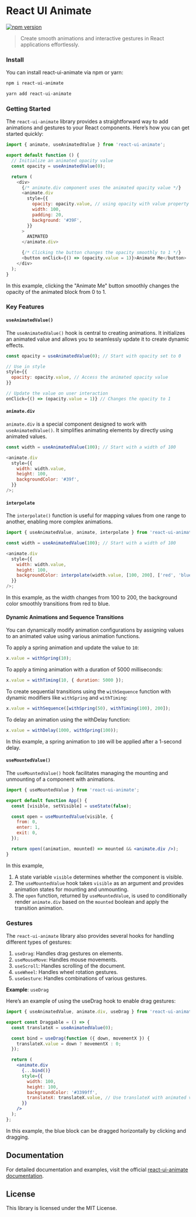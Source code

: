 # React UI Animate

[![npm version](https://badge.fury.io/js/react-ui-animate.svg)](https://badge.fury.io/js/react-ui-animate)

> Create smooth animations and interactive gestures in React applications effortlessly.

### Install

You can install react-ui-animate via npm or yarn:

```sh
npm i react-ui-animate
```

```sh
yarn add react-ui-animate
```

### Getting Started

The `react-ui-animate` library provides a straightforward way to add animations and gestures to your React components. Here’s how you can get started quickly:

```javascript
import { animate, useAnimatedValue } from 'react-ui-animate';

export default function () {
  // Initialize an animated opacity value
  const opacity = useAnimatedValue(0);

  return (
    <div>
      {/* animate.div component uses the animated opacity value */}
      <animate.div
        style={{
          opacity: opacity.value, // using opacity with value property
          width: 100,
          padding: 20,
          background: '#39F',
        }}
      >
        ANIMATED
      </animate.div>

      {/* Clicking the button changes the opacity smoothly to 1 */}
      <button onClick={() => (opacity.value = 1)}>Animate Me</button>
    </div>
  );
}
```

In this example, clicking the "Animate Me" button smoothly changes the opacity of the animated block from 0 to 1.

### Key Features

#### `useAnimatedValue()`

The `useAnimatedValue()` hook is central to creating animations. It initializes an animated value and allows you to seamlessly update it to create dynamic effects.

```javascript
const opacity = useAnimatedValue(0); // Start with opacity set to 0

// Use in style
style={{
  opacity: opacity.value, // Access the animated opacity value
}}

// Update the value on user interaction
onClick={() => (opacity.value = 1)} // Changes the opacity to 1
```

#### `animate.div`

`animate.div` is a special component designed to work with `useAnimatedValue()`. It simplifies animating elements by directly using animated values.

```javascript
const width = useAnimatedValue(100); // Start with a width of 100

<animate.div
  style={{
    width: width.value,
    height: 100,
    backgroundColor: '#39f',
  }}
/>;
```

#### `interpolate`

The `interpolate()` function is useful for mapping values from one range to another, enabling more complex animations.

```javascript
import { useAnimatedValue, animate, interpolate } from 'react-ui-animate';

const width = useAnimatedValue(100); // Start with a width of 100

<animate.div
  style={{
    width: width.value,
    height: 100,
    backgroundColor: interpolate(width.value, [100, 200], ['red', 'blue']),
  }}
/>;
```

In this example, as the width changes from 100 to 200, the background color smoothly transitions from red to blue.

#### Dynamic Animations and Sequence Transitions

You can dynamically modify animation configurations by assigning values to an animated value using various animation functions.

To apply a spring animation and update the value to `10`:

```jsx
x.value = withSpring(10);
```

To apply a timing animation with a duration of 5000 milliseconds:

```jsx
x.value = withTiming(10, { duration: 5000 });
```

To create sequential transitions using the `withSequence` function with dynamic modifiers like `withSpring` and `withTiming`:

```jsx
x.value = withSequence([withSpring(50), withTiming(100), 200]);
```

To delay an animation using the withDelay function:

```jsx
x.value = withDelay(1000, withSpring(100));
```

In this example, a spring animation to `100` will be applied after a 1-second delay.

#### `useMountedValue()`

The `useMountedValue()` hook facilitates managing the mounting and unmounting of a component with animations.

```jsx
import { useMountedValue } from 'react-ui-animate';

export default function App() {
  const [visible, setVisible] = useState(false);

  const open = useMountedValue(visible, {
    from: 0,
    enter: 1,
    exit: 0,
  });

  return open((animation, mounted) => mounted && <animate.div />);
}
```

In this example,

1. A state variable `visible` determines whether the component is visible.
2. The `useMountedValue` hook takes `visible` as an argument and provides animation states for mounting and unmounting.
3. The `open` function, returned by `useMountedValue`, is used to conditionally render `animate.div` based on the `mounted` boolean and apply the transition animation.

### Gestures

The `react-ui-animate` library also provides several hooks for handling different types of gestures:

1. `useDrag`: Handles drag gestures on elements.
2. `useMouseMove`: Handles mouse movements.
3. `useScroll`: Handles scrolling of the document.
4. `useWheel`: Handles wheel rotation gestures.
5. `useGesture`: Handles combinations of various gestures.

**Example**: `useDrag`

Here’s an example of using the useDrag hook to enable drag gestures:

```jsx
import { useAnimatedValue, animate.div, useDrag } from 'react-ui-animate';

export const Draggable = () => {
  const translateX = useAnimatedValue(0);

  const bind = useDrag(function ({ down, movementX }) {
    translateX.value = down ? movementX : 0;
  });

  return (
    <animate.div
      {...bind()}
      style={{
        width: 100,
        height: 100,
        backgroundColor: '#3399ff',
        translateX: translateX.value, // Use translateX with animated value
      }}
    />
  );
};
```

In this example, the blue block can be dragged horizontally by clicking and dragging.

## Documentation

For detailed documentation and examples, visit the official [react-ui-animate documentation](http://react-ui-animate.js.org/).

## License

This library is licensed under the MIT License.
